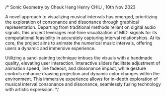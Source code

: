 /*
Sonic Geometry
by Cheuk Hang Henry CHIU , 10th Nov 2023

 A novel approach to visualizing musical intervals has emerged, 
 prioritizing the exploration of consonance and dissonance through 
 graphical representation. Departing from traditional methods reliant 
 on digital audio signals, this project leverages real-time 
 visualization of MIDI signals for its computational feasibility in 
 accurately capturing interval relationships. At its core, the project 
 aims to animate the numerical music intervals, offering users a dynamic 
 and immersive experience.

 Utilizing a sand-painting technique imbues the visuals with 
 a handmade quality, elevating user interaction. Interactive sliders 
 facilitate adjustment of animation speed, line fadeout, and dissonance impact, 
 while gesture controls enhance drawing projection and dynamic color changes 
 within the environment. This immersive experience allows for in-depth exploration 
 of musical interval consonance and dissonance, seamlessly fusing technology 
 with artistic expression.
*/
